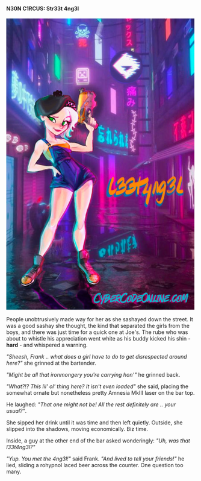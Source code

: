 #### N30N C1RCUS: Str33t 4ng3l  

![CyberCode Online Logo](/resources/art/l33t4ng3l/l33t4ng3l-resize.jpg)

People unobtrusively made way for her as she sashayed down the street. It was a good sashay she thought, the kind that separated the girls from the boys, and there was just time for a quick one at Joe's. The rube who was about to whistle his appreciation went white as his buddy kicked his shin - **hard** - and whispered a warning.  
  
_"Sheesh, Frank .. what does a girl have to do to get disrespected around here?"_ she grinned at the bartender.  
  
_"Might be all that ironmongery you're carrying hon'"_ he grinned back.  
  
_"What?!? This lil' ol' thing here? It isn't even loaded"_ she said, placing the somewhat ornate but nonetheless pretty Amnesia MkIII laser on the bar top.  
  
He laughed: _"That one might not be! All the rest definitely are .. your usual?"_.  
  
She sipped her drink until it was time and then left quietly. Outside, she slipped into the shadows, moving economically. Biz time.  
  
Inside, a guy at the other end of the bar asked wonderingly: _"Uh, was that l33t4ng3l?"_  
  
_"Yup. You met the 4ng3l!"_ said Frank. _"And lived to tell your friends!"_ he lied, sliding a rohypnol laced beer across the counter. One question too many.  
